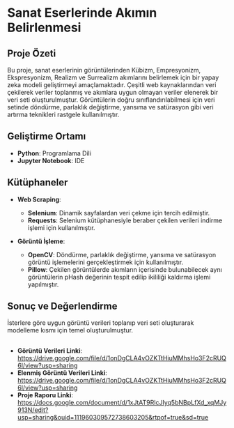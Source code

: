 # Sanat Eserlerinde Akımın Belirlenmesi

## Proje Özeti
Bu proje, sanat eserlerinin görüntülerinden Kübizm, Empresyonizm, Ekspresyonizm, Realizm ve Surrealizm akımlarını belirlemek için bir yapay zeka modeli geliştirmeyi amaçlamaktadır. Çeşitli web kaynaklarından veri çekilerek veriler toplanmış ve akımlara uygun olmayan veriler elenerek bir veri seti oluşturulmuştur. Görüntülerin doğru sınıflandırılabilmesi için veri setinde döndürme, parlaklık değiştirme, yansıma ve satürasyon gibi veri artırma teknikleri rastgele kullanılmıştır.

## Geliştirme Ortamı
- **Python**: Programlama Dili
- **Jupyter Notebook**: IDE

## Kütüphaneler

- **Web Scraping**:
  - **Selenium**: Dinamik sayfalardan veri çekme için tercih edilmiştir.
  - **Requests**: Selenium kütüphanesiyle beraber çekilen verileri indirme işlemi için kullanılmıştır.

- **Görüntü İşleme**:
  - **OpenCV**: Döndürme, parlaklık değiştirme, yansıma ve satürasyon görüntü işlemelerini gerçekleştirmek için kullanılmıştır.
  - **Pillow**: Çekilen görüntülerde akımların içerisinde bulunabilecek aynı görüntülerin pHash değerinin tespit edilip ikililiği kaldırma işlemi yapılmıştır.

## Sonuç ve Değerlendirme
İsterlere göre uygun görüntü verileri toplanıp veri seti oluşturarak modelleme kısmı için temel oluşturulmuştur.

##
- **Görüntü Verileri Linki**: https://drive.google.com/file/d/1onDgCLA4vOZKTtHiuMMhsHo3F2cRUQ6l/view?usp=sharing
- **Elenmiş Görüntü Verileri Linki**: https://drive.google.com/file/d/1onDgCLA4vOZKTtHiuMMhsHo3F2cRUQ6l/view?usp=sharing
- **Proje Raporu Linki**: https://docs.google.com/document/d/1xJtAT9RlcJIyq5bNBpLfXd_xqMJy913N/edit?usp=sharing&ouid=111960309572738603205&rtpof=true&sd=true
